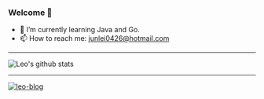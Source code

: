### Welcome 👋

- 🌱 I’m currently learning Java and Go.
- 📫 How to reach me: junlei0426@hotmail.com

--- 

![Leo's github stats](https://github-readme-stats.vercel.app/api?username=Leo0426&theme=buefy&show_icons=true)

--- 

[![leo-blog](https://github-readme-stats.vercel.app/api/pin/?username=Leo0426&repo=leo-blog)](https://github.com/anuraghazra/github-readme-stats)
